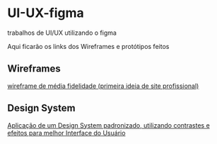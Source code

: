 # UI-UX-figma
trabalhos de UI/UX utilizando o figma

Aqui ficarão os links dos Wireframes e protótipos feitos

## Wireframes
[wireframe de média fidelidade (primeira ideia de site profissional)](https://www.figma.com/design/DNHJok2omB44CXBgSiKwvB/Portif%C3%B3lio---site?node-id=1-3&t=fZcFNYhcTLT5OP18-1)

## Design System
[Aplicação de um Design System padronizado, utilizando contrastes e efeitos para melhor Interface do Usuário](https://www.figma.com/design/OVBWMyQIlSFzatEmOPxgew/Aplica%C3%A7%C3%A3o-de-um-design-system?node-id=0-1&t=5BEpvytB29ysWt1f-1)
